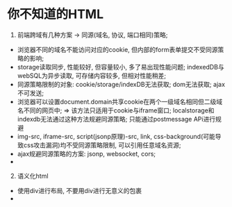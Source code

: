 
# 你不知道的HTML

1. 前端跨域有几种方案 -> 同源(域名, 协议, 端口相同)策略;
* 浏览器不同的域名不能访问对应的cookie, 但内部的form表单提交不受同源策略的影响;
* storage读取同步, 性能较好, 但容量较小, 多了易出现性能问题; indexedDB与webSQL为异步读取, 可存储内容较多, 但相对性能稍差;
* 同源策略限制的对象: cookie/storage/indexDB无法获取; dom无法获取; ajax不可发送;
* 浏览器可以设置document.domain共享cookie在两个一级域名相同但二级域名不同的网页中; => 该方法只适用于cookie与iframe窗口; localstorage和indexdb无法通过这种方法规避同源策略; 只能通过postmessage APi进行规避
* img-src, iframe-src, script(jsonp原理)-src, link, css-background(可能导致css攻击漏洞)均不受同源策略限制, 可以引用任意域名资源;
* ajax规避同源策略的方案: jsonp, websocket, cors;
* 

2. 语义化html
* 使用div进行布局, 不要用div进行无意义的包裹
* 

















